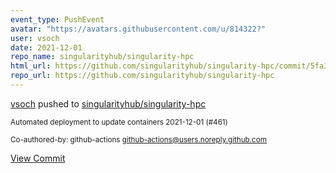 ```yaml
---
event_type: PushEvent
avatar: "https://avatars.githubusercontent.com/u/814322?"
user: vsoch
date: 2021-12-01
repo_name: singularityhub/singularity-hpc
html_url: https://github.com/singularityhub/singularity-hpc/commit/5fa37887a25d56facb88d9ccebf0f60d6c558fc7
repo_url: https://github.com/singularityhub/singularity-hpc
---
```


<a href='https://github.com/vsoch' target='_blank'>vsoch</a> pushed to <a href='https://github.com/singularityhub/singularity-hpc' target='_blank'>singularityhub/singularity-hpc</a>

<small>Automated deployment to update containers 2021-12-01 (#461)

Co-authored-by: github-actions <github-actions@users.noreply.github.com></small>

<a href='https://github.com/singularityhub/singularity-hpc/commit/5fa37887a25d56facb88d9ccebf0f60d6c558fc7' target='_blank'>View Commit</a>